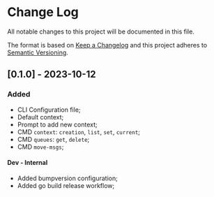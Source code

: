 # Change Log
All notable changes to this project will be documented in this file.
 
The format is based on [Keep a Changelog](http://keepachangelog.com/)
and this project adheres to [Semantic Versioning](http://semver.org/).
 
## [0.1.0] - 2023-10-12

### Added
- CLI Configuration file;
- Default context;
- Prompt to add new context;
- CMD `context`: `creation`, `list`, `set`, `current`;
- CMD `queues`: `get`, `delete`;
- CMD `move-msgs`;

#### Dev - Internal
- Added bumpversion configuration;
- Added go build release workflow;